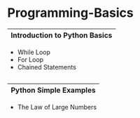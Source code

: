 # Programming-Basics


|Introduction to Python Basics  |  
|------------------------------ | 
- While Loop                    
- For Loop                     
- Chained Statements           


##



|Python Simple Examples | 
|---------------------- | 
- The Law of Large Numbers                 
          